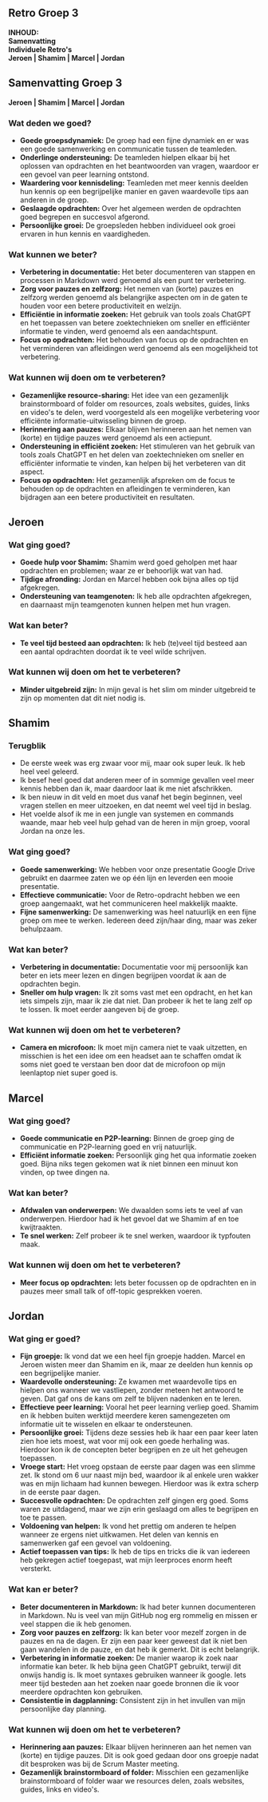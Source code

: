 ## **Retro Groep 3**

**INHOUD:**  
**Samenvatting**  
**Individuele Retro's**  
**Jeroen | Shamim | Marcel | Jordan**  

## **Samenvatting  Groep 3**
**Jeroen | Shamim | Marcel | Jordan**

### Wat deden we goed?

- **Goede groepsdynamiek:** De groep had een fijne dynamiek en er was een goede samenwerking en communicatie tussen de teamleden.
- **Onderlinge ondersteuning:** De teamleden hielpen elkaar bij het oplossen van opdrachten en het beantwoorden van vragen, waardoor er een gevoel van peer learning ontstond.
- **Waardering voor kennisdeling:** Teamleden met meer kennis deelden hun kennis op een begrijpelijke manier en gaven waardevolle tips aan anderen in de groep.
- **Geslaagde opdrachten:** Over het algemeen werden de opdrachten goed begrepen en succesvol afgerond.
- **Persoonlijke groei:** De groepsleden hebben individueel ook groei ervaren in hun kennis en vaardigheden.

### Wat kunnen we beter?

- **Verbetering in documentatie:** Het beter documenteren van stappen en processen in Markdown werd genoemd als een punt ter verbetering.
- **Zorg voor pauzes en zelfzorg:** Het nemen van (korte) pauzes en zelfzorg werden genoemd als belangrijke aspecten om in de gaten te houden voor een betere productiviteit en welzijn.
- **Efficiëntie in informatie zoeken:** Het gebruik van tools zoals ChatGPT en het toepassen van betere zoektechnieken om sneller en efficiënter informatie te vinden, werd genoemd als een aandachtspunt.
- **Focus op opdrachten:** Het behouden van focus op de opdrachten en het verminderen van afleidingen werd genoemd als een mogelijkheid tot verbetering.

### Wat kunnen wij doen om te verbeteren?

- **Gezamenlijke resource-sharing:** Het idee van een gezamenlijk brainstormboard of folder om resources, zoals websites, guides, links en video's te delen, werd voorgesteld als een mogelijke verbetering voor efficiënte informatie-uitwisseling binnen de groep.
- **Herinnering aan pauzes:** Elkaar blijven herinneren aan het nemen van (korte) en tijdige pauzes werd genoemd als een actiepunt.
- **Ondersteuning in efficiënt zoeken:** Het stimuleren van het gebruik van tools zoals ChatGPT en het delen van zoektechnieken om sneller en efficiënter informatie te vinden, kan helpen bij het verbeteren van dit aspect.
- **Focus op opdrachten:** Het gezamenlijk afspreken om de focus te behouden op de opdrachten en afleidingen te verminderen, kan bijdragen aan een betere productiviteit en resultaten.

## **Jeroen**

### Wat ging goed?
- **Goede hulp voor Shamim:** Shamim werd goed geholpen met haar opdrachten en problemen; waar ze er behoorlijk wat van had.
- **Tijdige afronding:** Jordan en Marcel hebben ook bijna alles op tijd afgekregen.
- **Ondersteuning van teamgenoten:** Ik heb alle opdrachten afgekregen, en daarnaast mijn teamgenoten kunnen helpen met hun vragen.

### Wat kan beter?
- **Te veel tijd besteed aan opdrachten:** Ik heb (te)veel tijd besteed aan een aantal opdrachten doordat ik te veel wilde schrijven.

### Wat kunnen wij doen om het te verbeteren?
- **Minder uitgebreid zijn:** In mijn geval is het slim om minder uitgebreid te zijn op momenten dat dit niet nodig is.

## **Shamim**

### Terugblik
- De eerste week was erg zwaar voor mij, maar ook super leuk. Ik heb heel veel geleerd.
- Ik besef heel goed dat anderen meer of in sommige gevallen veel meer kennis hebben dan ik, maar daardoor laat ik me niet afschrikken.
- Ik ben nieuw in dit veld en moet dus vanaf het begin beginnen, veel vragen stellen en meer uitzoeken, en dat neemt wel veel tijd in beslag.
- Het voelde alsof ik me in een jungle van systemen en commands waande, maar heb veel hulp gehad van de heren in mijn groep, vooral Jordan na onze les.

### Wat ging goed?
- **Goede samenwerking:** We hebben voor onze presentatie Google Drive gebruikt en daarmee zaten we op één lijn en leverden een mooie presentatie.
- **Effectieve communicatie:** Voor de Retro-opdracht hebben we een groep aangemaakt, wat het communiceren heel makkelijk maakte.
- **Fijne samenwerking:** De samenwerking was heel natuurlijk en een fijne groep om mee te werken. Iedereen deed zijn/haar ding, maar was zeker behulpzaam.

### Wat kan beter?
- **Verbetering in documentatie:** Documentatie voor mij persoonlijk kan beter en iets meer lezen en dingen begrijpen voordat ik aan de opdrachten begin.
- **Sneller om hulp vragen:** Ik zit soms vast met een opdracht, en het kan iets simpels zijn, maar ik zie dat niet. Dan probeer ik het te lang zelf op te lossen. Ik moet eerder aangeven bij de groep.

### Wat kunnen wij doen om het te verbeteren?
- **Camera en microfoon:** Ik moet mijn camera niet te vaak uitzetten, en misschien is het een idee om een headset aan te schaffen omdat ik soms niet goed te verstaan ben door dat de microfoon op mijn leenlaptop niet super goed is.

## **Marcel**

### Wat ging goed?
- **Goede communicatie en P2P-learning:** Binnen de groep ging de communicatie en P2P-learning goed en vrij natuurlijk.
- **Efficiënt informatie zoeken:** Persoonlijk ging het qua informatie zoeken goed. Bijna niks tegen gekomen wat ik niet binnen een minuut kon vinden, op twee dingen na.

### Wat kan beter?
- **Afdwalen van onderwerpen:** We dwaalden soms iets te veel af van onderwerpen. Hierdoor had ik het gevoel dat we Shamim af en toe kwijtraakten.
- **Te snel werken:** Zelf probeer ik te snel werken, waardoor ik typfouten maak.

### Wat kunnen wij doen om het te verbeteren?
- **Meer focus op opdrachten:** Iets beter focussen op de opdrachten en in pauzes meer small talk of off-topic gesprekken voeren.

## **Jordan**

### Wat ging er goed?
- **Fijn groepje:** Ik vond dat we een heel fijn groepje hadden. Marcel en Jeroen wisten meer dan Shamim en ik, maar ze deelden hun kennis op een begrijpelijke manier.
- **Waardevolle ondersteuning:** Ze kwamen met waardevolle tips en hielpen ons wanneer we vastliepen, zonder meteen het antwoord te geven. Dat gaf ons de kans om zelf te blijven nadenken en te leren.
- **Effectieve peer learning:** Vooral het peer learning verliep goed. Shamim en ik hebben buiten werktijd meerdere keren samengezeten om informatie uit te wisselen en elkaar te ondersteunen.
- **Persoonlijke groei:** Tijdens deze sessies heb ik haar een paar keer laten zien hoe iets moest, wat voor mij ook een goede herhaling was. Hierdoor kon ik de concepten beter begrijpen en ze uit het geheugen toepassen.
- **Vroege start:** Het vroeg opstaan de eerste paar dagen was een slimme zet. Ik stond om 6 uur naast mijn bed, waardoor ik al enkele uren wakker was en mijn lichaam had kunnen bewegen. Hierdoor was ik extra scherp in de eerste paar dagen.
- **Succesvolle opdrachten:** De opdrachten zelf gingen erg goed. Soms waren ze uitdagend, maar we zijn erin geslaagd om alles te begrijpen en toe te passen.
- **Voldoening van helpen:** Ik vond het prettig om anderen te helpen wanneer ze ergens niet uitkwamen. Het delen van kennis en samenwerken gaf een gevoel van voldoening.
- **Actief toepassen van tips:** Ik heb de tips en tricks die ik van iedereen heb gekregen actief toegepast, wat mijn leerproces enorm heeft versterkt.

### Wat kan er beter?
- **Beter documenteren in Markdown:** Ik had beter kunnen documenteren in Markdown. Nu is veel van mijn GitHub nog erg rommelig en missen er veel stappen die ik heb genomen.
- **Zorg voor pauzes en zelfzorg:** Ik kan beter voor mezelf zorgen in de pauzes en na de dagen. Er zijn een paar keer geweest dat ik niet ben gaan wandelen in de pauze, en dat heb ik gemerkt. Dit is echt belangrijk.
- **Verbetering in informatie zoeken:** De manier waarop ik zoek naar informatie kan beter. Ik heb bijna geen ChatGPT gebruikt, terwijl dit onwijs handig is. Ik moet syntaxes gebruiken wanneer ik google. Iets meer tijd besteden aan het zoeken naar goede bronnen die ik voor meerdere opdrachten kon gebruiken.
- **Consistentie in dagplanning:** Consistent zijn in het invullen van mijn persoonlijke day planning.

### Wat kunnen wij doen om het te verbeteren?
- **Herinnering aan pauzes:** Elkaar blijven herinneren aan het nemen van (korte) en tijdige pauzes. Dit is ook goed gedaan door ons groepje nadat dit besproken was bij de Scrum Master meeting.
- **Gezamenlijk brainstormboard of folder:** Misschien een gezamenlijke brainstormboard of folder waar we resources delen, zoals websites, guides, links en video's.




